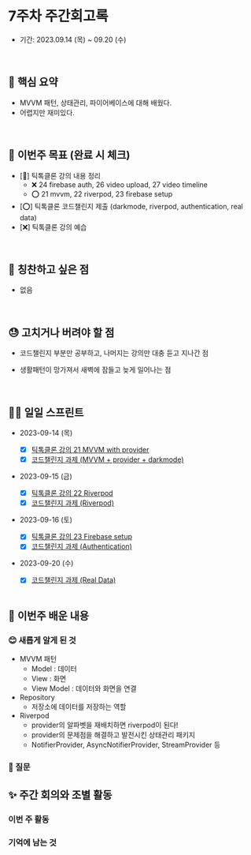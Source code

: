 # 7주차 주간회고록

- 기간: 2023.09.14 (목) ~ 09.20 (수)

<br>

## 💝 핵심 요약

- MVVM 패턴, 상태관리, 파이어베이스에 대해 배웠다.
- 어렵지만 재미있다.

<br>

## 🎯 이번주 목표 (완료 시 체크)

- [🔺] 틱톡클론 강의 내용 정리
  - ❌ 24 firebase auth, 26 video upload, 27 video timeline
  - ⭕ 21 mvvm, 22 riverpod, 23 firebase setup
- [⭕] 틱톡클론 코드챌린지 제출 (darkmode, riverpod, authentication, real data)
- [❌] 틱톡클론 강의 예습

<br>

## 👏 칭찬하고 싶은 점

- 없음

<br>

## 😓 고치거나 버려야 할 점

- 코드챌린지 부분만 공부하고, 나머지는 강의만 대충 듣고 지나간 점
- 생활패턴이 망가져서 새벽에 잠들고 늦게 일어나는 점

  <br>

## 🏃‍♀️ 일일 스프린트

- 2023-09-14 (목)

  - [x] [틱톡클론 강의 21 MVVM with provider](../TIL/tiktok_21_mvvm_with_provider.md)
  - [x] [코드챌린지 과제 (MVVM + provider + darkmode)](../threads/README.md/#code-challenge-mvvm--provider--dark-mode)

- 2023-09-15 (금)

  - [x] [틱톡클론 강의 22 Riverpod](../TIL/tiktok_22_riverpod.md)
  - [x] [코드챌린지 과제 (Riverpod)](../threads/README.md/#code-challenge-riverpod)

- 2023-09-16 (토)

  - [x] [틱톡클론 강의 23 Firebase setup](../TIL/tiktok_23_firebase_setup.md)
  - [x] [코드챌린지 과제 (Authentication)](../threads/README.md/#code-challenge-authentication)

- 2023-09-20 (수)

  - [x] [코드챌린지 과제 (Real Data)](../threads/README.md/#code-challenge-real-data)

  <br>

## 📝 이번주 배운 내용

### 😊 새롭게 알게 된 것

- MVVM 패턴
  - Model : 데이터
  - View : 화면
  - View Model : 데이터와 화면을 연결
- Repository
  - 저장소에 데이터를 저장하는 역할
- Riverpod
  - provider의 알파벳을 재배치하면 riverpod이 된다!
  - provider의 문제점을 해결하고 발전시킨 상태관리 패키지
  - NotifierProvider, AsyncNotifierProvider, StreamProvider 등

### 🤔 질문

## ✨ 주간 회의와 조별 활동

### 이번 주 활동

### 기억에 남는 것

<br>
